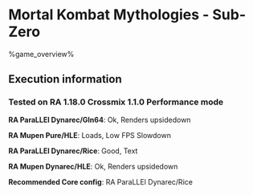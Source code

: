 # Mortal Kombat Mythologies - Sub-Zero 

%game_overview%

## Execution information

### Tested on RA 1.18.0 Crossmix 1.1.0 Performance mode

**RA ParaLLEl Dynarec/Gln64**: Ok, Renders upsidedown

**RA Mupen Pure/HLE**: Loads, Low FPS Slowdown

**RA ParaLLEl Dynarec/Rice**: Good, Text

**RA Mupen Dynarec/HLE**: Ok, Renders upsidedown

**Recommended Core config**: RA ParaLLEl Dynarec/Rice
